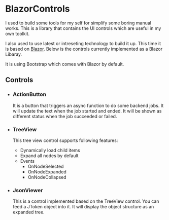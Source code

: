 # BlazorControls

I used to build some tools for my self for simplify some boring manual works. This is a library that contains the UI controls which are useful in my own toolkit.

I also used to use latest or intreseting technology to build it up. This time it is based on [Blazor](https://blazor.net). Below is the controls currently implemented as a Blazor Libaray.

It is using Bootstrap which comes with Blazor by default.

## Controls

* ### ActionButton
  It is a button that triggers an async function to do some backend jobs. It will update the text when the job started and ended. It will be shown as different status when the job succeeded or failed. 

* ### TreeView
  This tree view control supports following features:
  * Dynamically load child items
  * Expand all nodes by default
  * Events
    * OnNodeSelected
    * OnNodeExpanded
    * OnNodeCollapsed

* ### JsonViewer
  This is a control implemented based on the TreeView control. You can feed a JToken object into it. It will display the object structure as an expanded tree.
